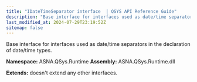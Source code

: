 ```yaml
---
title: "IDateTimeSeparator interface  | QSYS API Reference Guide"
description: "Base interface for interfaces used as date/time separators in the declaration of date/time types. "
last_modified_at: 2024-07-29T23:19:52Z
sitemap: false
---
```


Base interface for interfaces used as date/time separators in the declaration of date/time types.

**Namespace:** ASNA.QSys.Runtime
**Assembly:** ASNA.QSys.Runtime.dll

**Extends:** doesn't extend any other interfaces.
<br>
<br>
